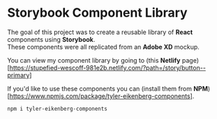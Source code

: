 
# Storybook Component Library

The goal of this project was to create a reusable library of __React__ components using __Storybook__.  
These components were all replicated from an __Adobe XD__ mockup.  

You can view my component library by going to (this __Netlify__ page)[https://stupefied-wescoff-981e2b.netlify.com/?path=/story/button--primary]


If you'd like to use these components you can (install them from __NPM__)[https://www.npmjs.com/package/tyler-eikenberg-components].  

```
npm i tyler-eikenberg-components
```
